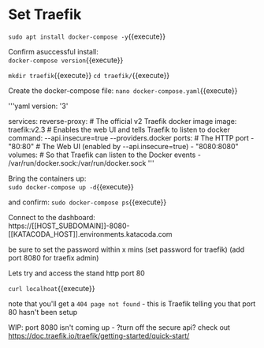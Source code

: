 # Set Traefik


`sudo apt install docker-compose -y`{{execute}}

Confirm  asuccessful install:    
`docker-compose version`{{execute}}

`mkdir traefik`{{execute}}
`cd traefik/`{{execute}}

Create the docker-compose file:
`nano docker-compose.yaml`{{execute}}   


'''yaml
version: '3'

services:
  reverse-proxy:
    # The official v2 Traefik docker image
    image: traefik:v2.3
    # Enables the web UI and tells Traefik to listen to docker
    command: --api.insecure=true --providers.docker
    ports:
      # The HTTP port
      - "80:80"
      # The Web UI (enabled by --api.insecure=true)
      - "8080:8080"
    volumes:
      # So that Traefik can listen to the Docker events
      - /var/run/docker.sock:/var/run/docker.sock
'''

Bring the containers up:   
`sudo docker-compose up -d`{{execute}}   

and confirm:
`sudo docker-compose ps`{{execute}}  

Connect to the dashboard:   
https://[[HOST_SUBDOMAIN]]-8080-[[KATACODA_HOST]].environments.katacoda.com

be sure to set the password within x mins
(set password for traefik)
(add port 8080 for traefix admin)

Lets try and access the stand http port 80

`curl localhoat`{{execute}}   

note that you'll get a `404 page not found` - this is Traefik telling you that port 80 hasn't been setup


WIP: port 8080 isn't coming up - ?turn off the secure api?
     check out  https://doc.traefik.io/traefik/getting-started/quick-start/